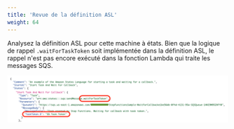 ```yaml
---
title: 'Revue de la définition ASL'
weight: 64
---
```


Analysez la définition ASL pour cette machine à états. Bien que la logique de rappel `.waitForTaskToken` soit implémentée dans la définition ASL, le rappel n'est pas encore exécuté dans la fonction Lambda qui traite les messages SQS.

![Workflow du module 4](/static/img/module-4/code.png)

